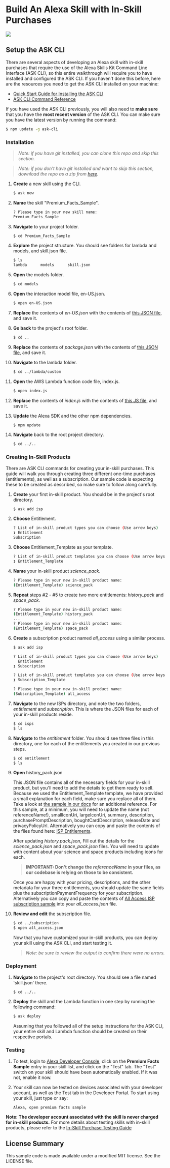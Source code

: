 # Build An Alexa Skill with In-Skill Purchases
<img src="https://m.media-amazon.com/images/G/01/mobile-apps/dex/alexa/alexa-skills-kit/tutorials/fact/header._TTH_.png" />

## Setup the ASK CLI
There are several aspects of developing an Alexa skill with in-skill purchases that require the use of the Alexa Skills Kit Command Line Interface (ASK CLI), so this entire walkthrough will require you to have installed and configured the ASK CLI.  If you haven't done this before, here are the resources you need to get the ASK CLI installed on your machine:

* [Quick Start Guide for Installing the ASK CLI](https://developer.amazon.com/docs/smapi/quick-start-alexa-skills-kit-command-line-interface.html)
* [ASK CLI Command Reference](https://developer.amazon.com/docs/smapi/ask-cli-command-reference.html)

If you have used the ASK CLI previously, you will also need to **make sure** that you have the **most recent version** of the ASK CLI.  You can make sure you have the latest version by running the command:

```bash
$ npm update -g ask-cli
```

### Installation

> _Note: if you have git installed, you can clone this repo and skip this section._

> _Note: if you don't have git installed and want to skip this section, download the repo as a zip from [here](https://github.com/alexa/skill-sample-nodejs-fact-in-skill-purchases/archive/master.zip)._

1. **Create** a new skill using the CLI.

	```bash
	$ ask new
	```

2. **Name** the skill "Premium_Facts_Sample".

	```bash
	? Please type in your new skill name:
 	Premium_Facts_Sample
	```


3. **Navigate** to your project folder.

	```bash
	$ cd Premium_Facts_Sample
	```

4. **Explore** the project structure.  You should see folders for lambda and models, and skill.json file.

	```bash
	$ ls
	lambda		models		skill.json
	```

5. **Open** the models folder.

	```bash
	$ cd models
	```

6. **Open** the interaction model file, en-US.json.

	```bash
	$ open en-US.json
	```

7. **Replace** the contents of *en-US.json* with the contents of [this JSON file](https://github.com/alexa/skill-sample-nodejs-fact-in-skill-purchases/blob/master/models/en-US.json), and save it.

8. **Go back** to the project's root folder.

	```bash
	$ cd ..
	```

9. **Replace** the contents of *package.json*  with the contents of [this JSON file](https://github.com/alexa/skill-sample-nodejs-fact-in-skill-purchases/blob/master/lambda/custom/package.json), and save it.

10. **Navigate** to the lambda folder.

	```bash
	$ cd ../lambda/custom
	```

11. **Open** the AWS Lambda function code file, index.js.

	```bash
	$ open index.js
	```

12. **Replace** the contents of *index.js* with the contents of [this JS file](https://github.com/alexa/skill-sample-nodejs-fact-in-skill-purchases/blob/master/lambda/custom/index.js), and save it.

13. **Update** the Alexa SDK and the other npm dependencies.

	```bash
	$ npm update
	```
1. **Navigate** back to the root project directory.

	```bash
	$ cd ../..
	```

### Creating In-Skill Products

There are ASK CLI commands for creating your in-skill purchases.  This guide will walk you through creating three different one-time purchases (entitlements), as well as a subscription.  Our sample code is expecting these to be created as described, so make sure to follow along carefully.

1. **Create** your first in-skill product.  You should be in the project's root directory.

	```bash
	$ ask add isp
	```

3. **Choose** Entitlement.

	```bash
	? List of in-skill product types you can choose (Use arrow keys)
	❯ Entitlement
  	Subscription
	```

4. **Choose** Entitlement_Template as your template.

	```bash
	? List of in-skill product templates you can choose (Use arrow keys)
	❯ Entitlement_Template
	```

5. **Name** your in-skill product *science_pack*.

	```bash
	? Please type in your new in-skill product name:
 	(Entitlement_Template) science_pack
	```

6. **Repeat** steps #2 - #5 to create two more entitlements: *history_pack* and *space_pack*.

	```bash
	? Please type in your new in-skill product name:
 	(Entitlement_Template) history_pack
	...
	? Please type in your new in-skill product name:
 	(Entitlement_Template) space_pack
	```

7. **Create** a subscription product named *all_access* using a similar process.

	```bash
	$ ask add isp

	? List of in-skill product types you can choose (Use arrow keys)
	  Entitlement
	❯ Subscription

	? List of in-skill product templates you can choose (Use arrow keys)
	❯ Subscription_Template

	? Please type in your new in-skill product name:
 	(Subscription_Template) all_access

8. **Navigate** to the new ISPs directory, and note the two folders, *entitlement* and *subscription*.  This is where the JSON files for each of your in-skill products reside.

	```bash
	$ cd isps
	$ ls
	```

9. **Navigate** to the *entitlement* folder.  You should see three files in this directory, one for each of the entitlements you created in our previous steps.

	```bash
	$ cd entitlement
	$ ls
	```

10. **Open** history_pack.json

	This JSON file contains all of the necessary fields for your in-skill product, but you'll need to add the details to get them ready to sell. Because we used the Entitlement_Template template, we have provided a small explanation for each field, make sure you replace all of them. Take a look at [the sample in our docs](https://developer.amazon.com/docs/smapi/isp-schemas.html#entitlement-schema) for an additional reference.  For this sample, at a minimum, you will need to update the name (not referenceName!), smallIconUri, largeIconUri, summary, description, purchasePromptDescription, boughtCardDescription, releaseDate and privacyPolicyUrl.  Alternatively you can copy and paste the contents of the files found here: [ISP Entitlements](https://github.com/alexa/skill-sample-nodejs-fract-in-skill-purchases/isps.samples/entitlement).

	After updating *history.pack.json*, Fill out the details for the *science_pack.json* and *space_pack.json* files.  You will need to update with content about your science and space products including icons for each.

	> **IMPORTANT: Don't change the *referenceName* in your files, as our codebase is relying on those to be consistent.**

	Once you are happy with your pricing, descriptions, and the other metadata for your three entitlements, you should update the same fields plus the subscriptionPaymentFrequency for your subscription.  Alternatively you can copy and paste the contents of [All Access ISP subscription sample](https://github.com/alexa/skill-sample-nodejs-fract-in-skill-purchases/isps.samples/subscription/all_access.json) into your *all_access.json* file.

11. **Review and edit** the subscription file.

	```bash
	$ cd ../subscription
	$ open all_access.json
	```

	Now that you have customized your in-skill products, you can deploy your skill using the ASK CLI, and start testing it.

	> _Note: be sure to review the output to confirm there were no errors._

### Deployment

1. **Navigate** to the project's root directory. You should see a file named 'skill.json' there.

	```bash
	$ cd ../..
	```

2. **Deploy** the skill and the Lambda function in one step by running the following command:

	```bash
	$ ask deploy
	```
	Assuming that you followed all of the setup instructions for the ASK CLI, your entire skill and Lambda function should be created on their respective portals.


### Testing

1. To test, login to [Alexa Developer Console](https://developer.amazon.com/alexa/console/ask), click on the **Premium Facts Sample** entry in your skill list, and click on the "Test" tab.  The "Test" switch on your skill should have been automatically enabled.  If it was not, enable it now.

2. Your skill can now be tested on devices associated with your developer account, as well as the Test tab in the Developer Portal. To start using your skill, just type or say:

	```text
	Alexa, open premium facts sample
	```

**Note: The developer account associated with the skill is never charged for in-skill products.**  For more details about testing skills with in-skill products, please refer to the [In-Skill Purchase Testing Guide](https://developer.amazon.com/docs/in-skill-purchase/isp-test-guide.html)



## License Summary

This sample code is made available under a modified MIT license. See the LICENSE file.
